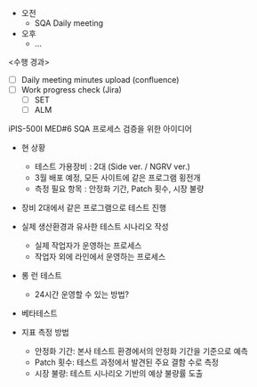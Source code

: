 - 오전
	- SQA Daily meeting
- 오후
	- ...

<수행 경과>
- [ ] Daily meeting minutes upload (confluence)
- [ ] Work progress check (Jira)
	- [ ] SET
	- [ ] ALM

iPIS-500I MED#6 SQA 프로세스 검증을 위한 아이디어
- 현 상황
	- 테스트 가용장비 : 2대 (Side ver. / NGRV ver.)
	- 3월 배포 예정, 모든 사이트에 같은 프로그램 횡전개
	- 측정 필요 항목 : 안정화 기간, Patch 횟수, 시장 불량
- 장비 2대에서 같은 프로그램으로 테스트 진행
- 실제 생산환경과 유사한 테스트 시나리오 작성
	- 실제 작업자가 운영하는 프로세스
	- 작업자 외에 라인에서 운영하는 프로세스
- 롱 런 테스트
	- 24시간 운영할 수 있는 방법?

- 베타테스트

- 지표 측정 방법
	- 안정화 기간: 본사 테스트 환경에서의 안정화 기간을 기준으로 예측
	- Patch 횟수: 테스트 과정에서 발견된 주요 결함 수로 측정
	- 시장 불량: 테스트 시나리오 기반의 예상 불량률 도출